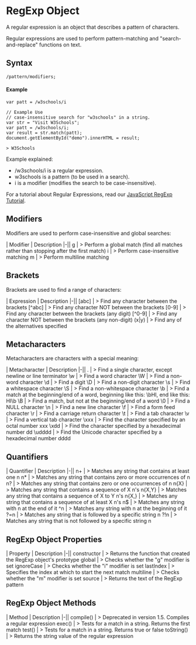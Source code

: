 # RegExp Object
A regular expression is an object that describes a pattern of characters.

Regular expressions are used to perform pattern-matching and "search-and-replace" functions on text.

## Syntax
~~~
/pattern/modifiers;
~~~

#### Example
~~~
var patt = /w3schools/i

// Example Use
// case-insensitive search for "w3schools" in a string.
var str = "Visit W3Schools";
var patt = /w3schools/i;
var result = str.match(patt);
document.getElementById("demo").innerHTML = result;

> W3Schools
~~~
Example explained:
* /w3schools/i  is a regular expression.
* w3schools  is a pattern (to be used in a search).
* i  is a modifier (modifies the search to be case-insensitive).

For a tutorial about Regular Expressions, read our [JavaScript RegExp Tutorial](https://www.w3schools.com/js/js_regexp.asp).


## Modifiers
Modifiers are used to perform case-insensitive and global searches:

| Modifier |	Description
|-||
g | >	Perform a global match (find all matches rather than stopping after the first match)
i | >	Perform case-insensitive matching
m | >	Perform multiline matching

## Brackets
Brackets are used to find a range of characters:

| Expression |	Description
|-||
[abc]	| > Find any character between the brackets
[^abc]	| > Find any character NOT between the brackets
[0-9]	| > Find any character between the brackets (any digit)
[^0-9]	| > Find any character NOT between the brackets (any non-digit)
(x\|y)	| > Find any of the alternatives specified

## Metacharacters
Metacharacters are characters with a special meaning:

| Metacharacter |	Description
|-||
.	| > Find a single character, except newline or line terminator
\w	| > Find a word character
\W	| > Find a non-word character
\d	| > Find a digit
\D	| > Find a non-digit character
\s	| > Find a whitespace character
\S	| > Find a non-whitespace character
\b	| > Find a match at the beginning/end of a word, beginning like this: \bHI, end like this: HI\b
\B	| > Find a match, but not at the beginning/end of a word
\0	| > Find a NULL character
\n	| > Find a new line character
\f	| > Find a form feed character
\r	| > Find a carriage return character
\t	| > Find a tab character
\v	| > Find a vertical tab character
\xxx	| > Find the character specified by an octal number xxx
\xdd	| > Find the character specified by a hexadecimal number dd
\udddd	| > Find the Unicode character specified by a hexadecimal number dddd

## Quantifiers
| Quantifier |	Description
|-||
n+	| > Matches any string that contains at least one n
n*	| > Matches any string that contains zero or more occurrences of n
n?	| > Matches any string that contains zero or one occurrences of n
n{X}	| > Matches any string that contains a sequence of X n's
n{X,Y}	| > Matches any string that contains a sequence of X to Y n's
n{X,}	| > Matches any string that contains a sequence of at least X n's
n$	| > Matches any string with n at the end of it
^n	| > Matches any string with n at the beginning of it
?=n	| > Matches any string that is followed by a specific string n
?!n	| > Matches any string that is not followed by a specific string n

## RegExp Object Properties
| Property |	Description
|-||
constructor	| > Returns the function that created the RegExp object's prototype
global	| > Checks whether the "g" modifier is set
ignoreCase	| > Checks whether the "i" modifier is set
lastIndex	| > Specifies the index at which to start the next match
multiline	| > Checks whether the "m" modifier is set
source	| > Returns the text of the RegExp pattern

## RegExp Object Methods
| Method  |	Description
|-||
compile()	| > Deprecated in version 1.5. Compiles a regular expression
exec()	| > Tests for a match in a string. Returns the first match
test()	| > Tests for a match in a string. Returns true or false
toString()	| > Returns the string value of the regular expression
